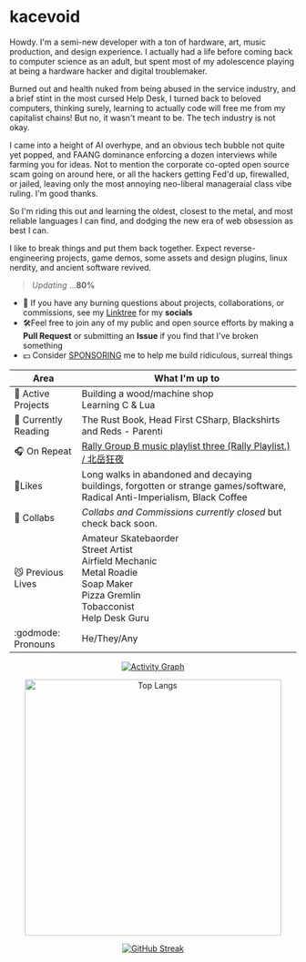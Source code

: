# kacevoid

Howdy. I'm a semi-new developer with a ton of hardware, art, music production, and design experience. I actually had a life before coming back to computer science as an adult, but spent most of my adolescence playing at being a hardware hacker and digital troublemaker.

Burned out and health nuked from being abused in the service industry, and a brief stint in the most cursed Help Desk, I turned back to beloved computers, thinking surely, learning to actually code will free me from my capitalist chains! But no, it wasn't meant to be. The tech industry is not okay.

I came into a height of AI overhype, and an obvious tech bubble not quite yet popped, and FAANG dominance enforcing a dozen interviews while farming you for ideas. Not to mention the corporate co-opted open source scam going on around here, or all the hackers getting Fed'd up, firewalled, or jailed, leaving only the most annoying neo-liberal manageraial class vibe ruling. I'm good thanks.

So I'm riding this out and learning the oldest, closest to the metal, and most reliable languages I can find, and dodging the new era of web obsession as best I can.

I like to break things and put them back together. Expect reverse-engineering projects, game demos, some assets and design plugins, linux nerdity, and ancient software revived.

>*Updating* ...**80%**

- 💬 If you have any burning questions about projects, collaborations, or commissions, see my [Linktree](https://linktr.ee/KaceVOID) for my **socials**
- 🛠️Feel free to join any of my public and open source efforts by making a **Pull Request** or submitting an **Issue** if you find that I've broken something
- 💵 Consider [SPONSORING](https://github.com/sponsors/kacevoid) me to help me build ridiculous, surreal things

| Area| What I'm up to|
|-|-|
|🔨 Active Projects| Building a wood/machine shop<br>Learning C & Lua | 
|📕 Currently Reading| The Rust Book, Head First CSharp, Blackshirts and Reds - Parenti|
|🎧 On Repeat| [Rally Group B music playlist three (Rally Playlist.) / 北岳狂夜](https://www.youtube.com/watch?v=9I0ZPW0ja_Q) |
|📎Likes| Long walks in abandoned and decaying buildings, forgotten or strange games/software, Radical Anti-Imperialism, Black Coffee|
|💬 Collabs|*Collabs and Commissions currently closed* but check back soon.|
|😼 Previous Lives| Amateur Skatebaorder<br>Street Artist<br>Airfield Mechanic<br>Metal Roadie<br>Soap Maker<br>Pizza Gremlin<br>Tobacconist<br>Help Desk Guru|
|:godmode: Pronouns| He/They/Any |

<!--|:feelsgood: :godmode: :hurtrealbad: :finnadie:|:rage2: :trollface: :suspect:|-->

<div class="container" align="center">

[![Activity Graph](https://github-readme-activity-graph.vercel.app/graph?username=kacevoid&theme=react-dark)]()

<img alt="Top Langs" width="450" src="https://github-readme-stats.vercel.app/api/top-langs/?username=kacevoid&hide=scss,css,javascript,html&layout=compact&theme=dark">

[![GitHub Streak](https://github-readme-streak-stats.herokuapp.com?user=kacevoid&theme=bear&border_radius=0&date_format=%5BY%20%5DM%20j&hide_longest_streak=false)](https://git.io/streak-stats)

</div>
